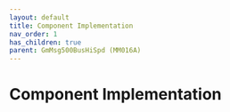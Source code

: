 ```yaml
---
layout: default
title: Component Implementation
nav_order: 1
has_children: true
parent: GmMsg500BusHiSpd (MM016A)
---
```

# Component Implementation
